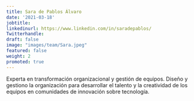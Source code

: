 ```yaml
---
title: Sara de Pablos Álvaro
date: '2021-03-18'
jobtitle:
linkedinurl: https://www.linkedin.com/in/saradepablos/
Twitterhandle:
draft: false
image: "images/team/Sara.jpeg"
featured: false
weight: 2
promoted: true
---
```

Experta en transformación organizacional y gestión de equipos. Diseño y gestiono la organización para desarrollar el talento y la creatividad de los equipos en comunidades de innovación sobre tecnología.